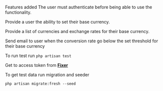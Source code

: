 Features added
The user must authenticate before being able to use the functionality.

Provide a user the ability to set their base currency.

Provide a list of currencies and exchange rates for their base currency.

Send email to user when the conversion rate go below the set threshold for their base currency

To run test run `php artisan test`

Get to access token from **[Fixer](http://fixer.io/)**

To get test data run migration and seeder

`php artisan migrate:fresh --seed`

